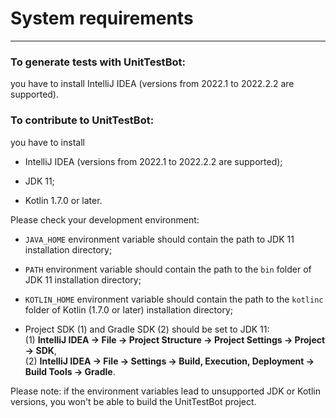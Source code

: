 # System requirements

---

### To generate tests with UnitTestBot:

you have to install IntelliJ IDEA (versions from 2022.1 to 2022.2.2 are supported).

### To contribute to UnitTestBot:

you have to install

- IntelliJ IDEA (versions from 2022.1 to 2022.2.2 are supported);

- JDK 11;

- Kotlin 1.7.0 or later.

Please check your development environment:

- ```JAVA_HOME``` environment variable should contain the path to JDK 11 installation directory;

- ```PATH``` environment variable should contain the path to the ```bin``` folder of JDK 11 installation directory;

- ```KOTLIN_HOME``` environment variable should contain the path to the ```kotlinc``` folder of Kotlin (1.7.0 or later) installation 
  directory;
- Project SDK  (1) and Gradle SDK (2) should be set to JDK 11:
    <br>(1) **IntelliJ IDEA → File → Project Structure → Project Settings → Project → SDK**,
    <br>(2) **IntelliJ IDEA → File → Settings → Build, Execution, Deployment → Build Tools →  Gradle**.

Please note: if the environment variables lead to unsupported JDK or Kotlin versions, you won't be able to build the UnitTestBot project.
